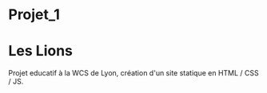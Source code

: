 # Projet_1

# Les Lions

Projet educatif à la WCS de Lyon, création d'un site statique en HTML / CSS / JS.
